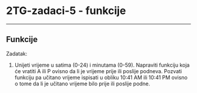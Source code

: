 # 2TG-zadaci-5 - funkcije
--------------------
Funkcije
--------------------

Zadatak:

1. Unijeti vrijeme u satima (0-24) i minutama (0-59).
Napraviti funkciju koja će vratiti A ili P ovisno da
li je vrijeme prije ili poslije podneva. Pozvati funkciju
pa učitano vrijeme ispisati u obliku 10:41 AM ili 10:41 PM
ovisno o tome da li je učitano vrijeme bilo prije ili poslije podne.





